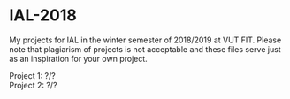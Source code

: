 # IAL-2018
My projects for IAL in the winter semester of 2018/2019 at VUT FIT. Please note that plagiarism of projects is not acceptable and these files serve just as an inspiration for your own project. 

Project 1: ?/? <br>
Project 2: ?/?
